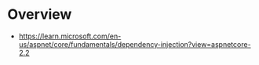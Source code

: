# Overview

- https://learn.microsoft.com/en-us/aspnet/core/fundamentals/dependency-injection?view=aspnetcore-2.2
